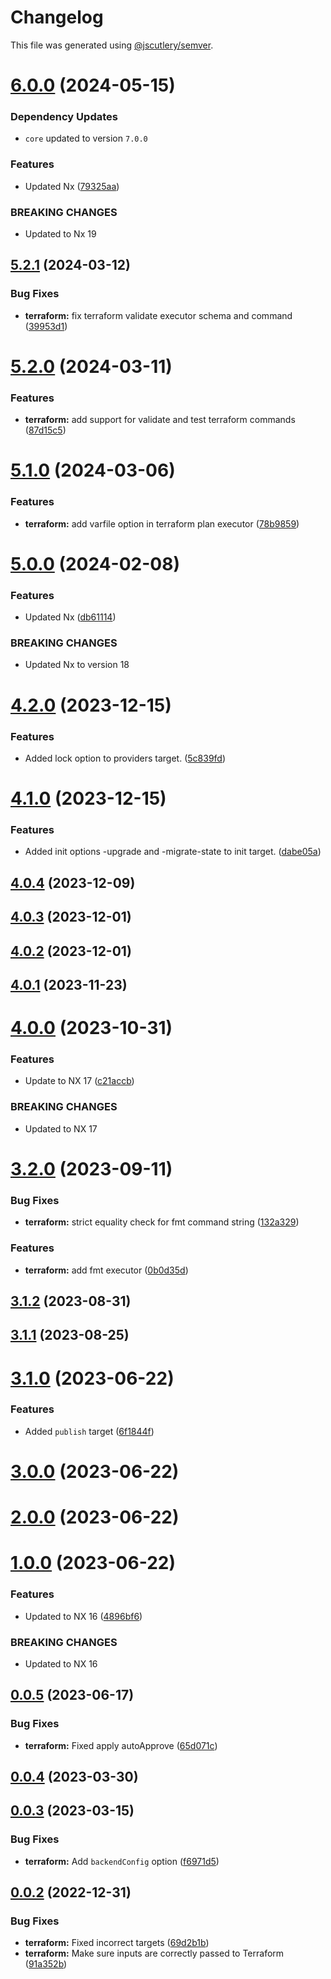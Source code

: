 # Changelog

This file was generated using [@jscutlery/semver](https://github.com/jscutlery/semver).

# [6.0.0](https://github.com/TriPSs/nx-extend/compare/terraform@5.2.1...terraform@6.0.0) (2024-05-15)

### Dependency Updates

* `core` updated to version `7.0.0`

### Features

* Updated Nx ([79325aa](https://github.com/TriPSs/nx-extend/commit/79325aa06e0251f45dbf295f6c19fc417a301fc7))


### BREAKING CHANGES

* Updated to Nx 19



## [5.2.1](https://github.com/TriPSs/nx-extend/compare/terraform@5.2.0...terraform@5.2.1) (2024-03-12)


### Bug Fixes

* **terraform:** fix terraform validate executor schema and command ([39953d1](https://github.com/TriPSs/nx-extend/commit/39953d162031426590923472329fb8cf5ce5bf44))



# [5.2.0](https://github.com/TriPSs/nx-extend/compare/terraform@5.1.0...terraform@5.2.0) (2024-03-11)


### Features

* **terraform:** add support for validate and test terraform commands ([87d15c5](https://github.com/TriPSs/nx-extend/commit/87d15c5b840588e9e87cc65ed4272e62a1ad86dc))



# [5.1.0](https://github.com/TriPSs/nx-extend/compare/terraform@5.0.0...terraform@5.1.0) (2024-03-06)


### Features

* **terraform:** add varfile option in terraform plan executor ([78b9859](https://github.com/TriPSs/nx-extend/commit/78b9859ed928c5163ace32c86070fa15f23aa304))



# [5.0.0](https://github.com/TriPSs/nx-extend/compare/terraform@4.2.0...terraform@5.0.0) (2024-02-08)


### Features

* Updated Nx ([db61114](https://github.com/TriPSs/nx-extend/commit/db61114abc4991ae0e66ade0660b2baee76263f0))


### BREAKING CHANGES

* Updated Nx to version 18



# [4.2.0](https://github.com/TriPSs/nx-extend/compare/terraform@4.1.0...terraform@4.2.0) (2023-12-15)


### Features

* Added lock option to providers target. ([5c839fd](https://github.com/TriPSs/nx-extend/commit/5c839fdeef0fed92b46654a14755ea6f12842be7))



# [4.1.0](https://github.com/TriPSs/nx-extend/compare/terraform@4.0.4...terraform@4.1.0) (2023-12-15)


### Features

* Added init options -upgrade and -migrate-state to init target. ([dabe05a](https://github.com/TriPSs/nx-extend/commit/dabe05a7d9ff0095e447d51896347e2c8f46e917))



## [4.0.4](https://github.com/TriPSs/nx-extend/compare/terraform@4.0.3...terraform@4.0.4) (2023-12-09)



## [4.0.3](https://github.com/TriPSs/nx-extend/compare/terraform@4.0.2...terraform@4.0.3) (2023-12-01)



## [4.0.2](https://github.com/TriPSs/nx-extend/compare/terraform@4.0.1...terraform@4.0.2) (2023-12-01)



## [4.0.1](https://github.com/TriPSs/nx-extend/compare/terraform@4.0.0...terraform@4.0.1) (2023-11-23)



# [4.0.0](https://github.com/TriPSs/nx-extend/compare/terraform@3.2.0...terraform@4.0.0) (2023-10-31)


### Features

* Update to NX 17 ([c21accb](https://github.com/TriPSs/nx-extend/commit/c21accbed588d43cb5a53b4ce5d061722e7740f2))


### BREAKING CHANGES

* Updated to NX 17



# [3.2.0](https://github.com/TriPSs/nx-extend/compare/terraform@3.1.2...terraform@3.2.0) (2023-09-11)


### Bug Fixes

* **terraform:** strict equality check for fmt command string ([132a329](https://github.com/TriPSs/nx-extend/commit/132a32956f40d60746bf6573b58bcd4d0ace1fc2))


### Features

* **terraform:** add fmt executor ([0b0d35d](https://github.com/TriPSs/nx-extend/commit/0b0d35dd1f8e709c357af27d88dcbfb3752ef2bc))



## [3.1.2](https://github.com/TriPSs/nx-extend/compare/terraform@3.1.1...terraform@3.1.2) (2023-08-31)



## [3.1.1](https://github.com/TriPSs/nx-extend/compare/terraform@3.1.0...terraform@3.1.1) (2023-08-25)



# [3.1.0](https://github.com/TriPSs/nx-extend/compare/terraform@3.0.0...terraform@3.1.0) (2023-06-22)


### Features

* Added `publish` target ([6f1844f](https://github.com/TriPSs/nx-extend/commit/6f1844f792b704d63fca2663363ca0f65fe6451c))



# [3.0.0](https://github.com/TriPSs/nx-extend/compare/terraform@2.0.0...terraform@3.0.0) (2023-06-22)



# [2.0.0](https://github.com/TriPSs/nx-extend/compare/terraform@1.0.0...terraform@2.0.0) (2023-06-22)



# [1.0.0](https://github.com/TriPSs/nx-extend/compare/terraform@0.0.5...terraform@1.0.0) (2023-06-22)


### Features

* Updated to NX 16 ([4896bf6](https://github.com/TriPSs/nx-extend/commit/4896bf66940e1b69e0f2e3971a7864a1da20b2ef))


### BREAKING CHANGES

* Updated to NX 16



## [0.0.5](https://github.com/TriPSs/nx-extend/compare/terraform@0.0.4...terraform@0.0.5) (2023-06-17)


### Bug Fixes

* **terraform:** Fixed apply autoApprove ([65d071c](https://github.com/TriPSs/nx-extend/commit/65d071c7e4b0eeb49632477204ac70369ae0f32c))



## [0.0.4](https://github.com/TriPSs/nx-extend/compare/terraform@0.0.3...terraform@0.0.4) (2023-03-30)



## [0.0.3](https://github.com/TriPSs/nx-extend/compare/terraform@0.0.2...terraform@0.0.3) (2023-03-15)


### Bug Fixes

* **terraform:** Add `backendConfig` option ([f6971d5](https://github.com/TriPSs/nx-extend/commit/f6971d54c26e1ac30f726b6917ed9dde51cb5f42))



## [0.0.2](https://github.com/TriPSs/nx-extend/compare/terraform@0.0.1...terraform@0.0.2) (2022-12-31)


### Bug Fixes

* **terraform:** Fixed incorrect targets ([69d2b1b](https://github.com/TriPSs/nx-extend/commit/69d2b1b949d019319c641b143b671243dffc821b))
* **terraform:** Make sure inputs are correctly passed to Terraform ([91a352b](https://github.com/TriPSs/nx-extend/commit/91a352b212755f080bb6bae4ca1d0a05e4e548dd))
